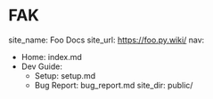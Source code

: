 # FAK

site_name: Foo Docs
site_url: https://foo.py.wiki/
nav:
  - Home: index.md
  - Dev Guide:
      - Setup: setup.md
      - Bug Report: bug_report.md
site_dir: public/
